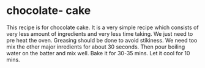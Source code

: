 # chocolate- cake
 This recipe is for chocolate cake. It is a very simple recipe which consists of very less amount of ingredients and very less time taking.
 We just need to pre heat the oven.
  Greasing should be done to avoid stikiness.
We need too mix the other major inredients for about 30 seconds.
Then pour boiling water on the batter and mix well.
Bake it for 30-35 mins.
Let it cool for 10  mins.
